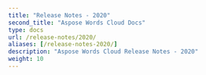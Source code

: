 ```yaml
---
title: "Release Notes - 2020"
second_title: "Aspose Words Cloud Docs"
type: docs
url: /release-notes/2020/
aliases: [/release-notes-2020/]
description: "Aspose Words Cloud Release Notes - 2020"
weight: 10
---
```


